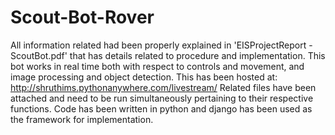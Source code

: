 # Scout-Bot-Rover
All information related had been properly explained in 'EISProjectReport - ScoutBot.pdf' that has details related to procedure and implementation.
This bot works in real time both with respect to controls and movement, and image processing and object detection.
This has been hosted at: http://shruthims.pythonanywhere.com/livestream/
Related files have been attached and need to be run simultaneously pertaining to their respective functions. Code has been written in python and django has been used as the framework for implementation.
